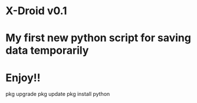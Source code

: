 # X-Droid v0.1
# My first new python script for saving data temporarily
# Enjoy!!
pkg upgrade
pkg update
pkg install python
